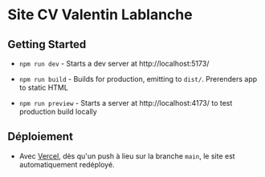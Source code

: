 # Site CV Valentin Lablanche

## Getting Started

- `npm run dev` - Starts a dev server at http://localhost:5173/

- `npm run build` - Builds for production, emitting to `dist/`. Prerenders app to static HTML

- `npm run preview` - Starts a server at http://localhost:4173/ to test production build locally

## Déploiement

- Avec [Vercel](https://vercel.com/jeromearsenes-projects/site-valentin-lablanche), dès qu'un push à lieu sur la branche `main`, le site est automatiquement redéployé.
